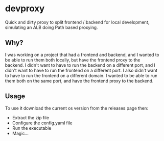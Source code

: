 # devproxy
Quick and dirty proxy to split frontend / backend for local development, simulating an ALB doing Path based proxying.

## Why?
I was working on a project that had a frontend and backend, and I wanted to be able to run them both locally, but have the frontend proxy to the backend. I didn't want to have to run the backend on a different port, and I didn't want to have to run the frontend on a different port. I also didn't want to have to run the frontend on a different domain. I wanted to be able to run them both on the same port, and have the frontend proxy to the backend.

## Usage
To use it download the current os version from the releases page then:
- Extract the zip file
- Configure the config.yaml file
- Run the executable
- Magic...

